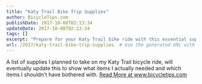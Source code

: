 ```yaml
---
title: "Katy Trail Bike Trip Supplies"
author: BicycleTips.com
publishDate: 2017-10-08T02:13:34
updateDate: 2017-10-08T02:13:34
tags: []
excerpt: "Prepare for your Katy Trail bike ride with this essential supplies list. Find out what you really need for a successful journey at www.bicycletips.com."
url: /2017/katy-trail-bike-trip-supplies  # Use the generated URL with year
---
```

A list of supplies I planned to take on my Katy Trail bicycle ride, will eventually update this to show what items I actually needed and which items I shouldn't have bothered with. <a href="https://www.bicycletips.com/tips/aid/41">Read More at www.bicycletips.com</a>

